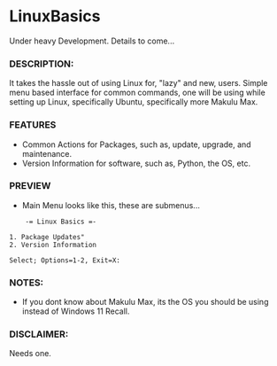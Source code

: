 # LinuxBasics
Under heavy Development. Details to come...

### DESCRIPTION:
It takes the hassle out of using Linux for, "lazy" and new, users. Simple menu based interface for common commands, one will be using while setting up Linux, specifically Ubuntu, specifically more Makulu Max. 

### FEATURES
- Common Actions for Packages, such as, update, upgrade, and maintenance.
- Version Information for software, such as, Python, the OS, etc.

### PREVIEW
- Main Menu looks like this, these are submenus...
```
    -= Linux Basics =-

1. Package Updates"
2. Version Information

Select; Options=1-2, Exit=X: 

```

### NOTES:
- If you dont know about Makulu Max, its the OS you should be using instead of Windows 11 Recall.

### DISCLAIMER:
Needs one.
